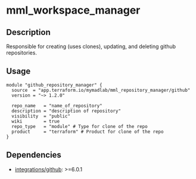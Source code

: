 # mml_workspace_manager

## Description

Responsible for creating (uses clones), updating, and deleting github repositories.

## Usage

```HCL
module "github_repository_manager" {
  source  = "app.terraform.io/mymadlab/mml_repository_manager/github"
  version = "~> 1.2.0"

  repo_name   = "name_of_repository"
  description = "description of repository"
  visibility  = "public"
  wiki        = true
  repo_type   = "module" # Type for clone of the repo
  product     = "terraform" # Product for clone of the repo
}

```

## Dependencies

- [integrations/github](https://registry.terraform.io/providers/integrations/github/latest): >=6.0.1
